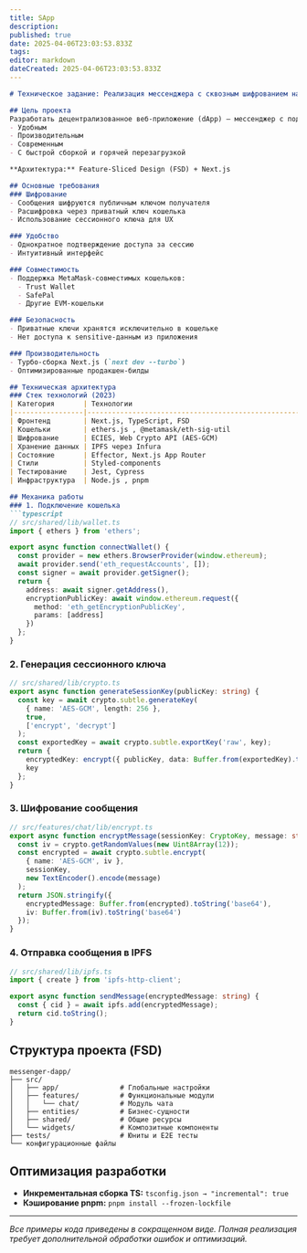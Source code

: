 ```yaml
---
title: SApp
description: 
published: true
date: 2025-04-06T23:03:53.833Z
tags: 
editor: markdown
dateCreated: 2025-04-06T23:03:53.833Z
---
```


```markdown
# Техническое задание: Реализация мессенджера с сквозным шифрованием на основе криптокошельков с использованием FSD и Next.js

## Цель проекта
Разработать децентрализованное веб-приложение (dApp) — мессенджер с поддержкой сквозного шифрования сообщений, использующий криптокошельки пользователей (например, MetaMask) для обеспечения безопасности. Приложение должно быть:
- Удобным
- Производительным
- Современным
- С быстрой сборкой и горячей перезагрузкой

**Архитектура:** Feature-Sliced Design (FSD) + Next.js

## Основные требования
### Шифрование
- Сообщения шифруются публичным ключом получателя
- Расшифровка через приватный ключ кошелька
- Использование сессионного ключа для UX

### Удобство
- Однократное подтверждение доступа за сессию
- Интуитивный интерфейс

### Совместимость
- Поддержка MetaMask-совместимых кошельков:
  - Trust Wallet
  - SafePal
  - Другие EVM-кошельки

### Безопасность
- Приватные ключи хранятся исключительно в кошельке
- Нет доступа к sensitive-данным из приложения

### Производительность
- Турбо-сборка Next.js (`next dev --turbo`)
- Оптимизированные продакшен-билды

## Техническая архитектура
### Стек технологий (2023)
| Категория       | Технологии                                                                 
|-----------------|----------------------------------------------------------------------------|
| Фронтенд        | Next.js, TypeScript, FSD                                                   |
| Кошельки        | ethers.js , @metamask/eth-sig-util                                         |
| Шифрование      | ECIES, Web Crypto API (AES-GCM)                                            |
| Хранение данных | IPFS через Infura                                                          |
| Состояние       | Effector, Next.js App Router                                               |
| Стили           | Styled-components                                                          |
| Тестирование    | Jest, Cypress                                                              |
| Инфраструктура  | Node.js , pnpm                                                             |

## Механика работы
### 1. Подключение кошелька
```typescript
// src/shared/lib/wallet.ts
import { ethers } from 'ethers';

export async function connectWallet() {
  const provider = new ethers.BrowserProvider(window.ethereum);
  await provider.send('eth_requestAccounts', []);
  const signer = await provider.getSigner();
  return {
    address: await signer.getAddress(),
    encryptionPublicKey: await window.ethereum.request({
      method: 'eth_getEncryptionPublicKey',
      params: [address]
    })
  };
}
```

### 2. Генерация сессионного ключа
```typescript
// src/shared/lib/crypto.ts
export async function generateSessionKey(publicKey: string) {
  const key = await crypto.subtle.generateKey(
    { name: 'AES-GCM', length: 256 }, 
    true, 
    ['encrypt', 'decrypt']
  );
  const exportedKey = await crypto.subtle.exportKey('raw', key);
  return {
    encryptedKey: encrypt({ publicKey, data: Buffer.from(exportedKey).toString('base64') }),
    key
  };
}
```

### 3. Шифрование сообщения
```typescript
// src/features/chat/lib/encrypt.ts
export async function encryptMessage(sessionKey: CryptoKey, message: string) {
  const iv = crypto.getRandomValues(new Uint8Array(12));
  const encrypted = await crypto.subtle.encrypt(
    { name: 'AES-GCM', iv }, 
    sessionKey, 
    new TextEncoder().encode(message)
  );
  return JSON.stringify({
    encryptedMessage: Buffer.from(encrypted).toString('base64'),
    iv: Buffer.from(iv).toString('base64')
  });
}
```

### 4. Отправка сообщения в IPFS
```typescript
// src/shared/lib/ipfs.ts
import { create } from 'ipfs-http-client';

export async function sendMessage(encryptedMessage: string) {
  const { cid } = await ipfs.add(encryptedMessage);
  return cid.toString();
}
```

## Структура проекта (FSD)
```
messenger-dapp/
├── src/
│   ├── app/               # Глобальные настройки
│   ├── features/          # Функциональные модули
│   │   └── chat/          # Модуль чата
│   ├── entities/          # Бизнес-сущности
│   ├── shared/            # Общие ресурсы
│   └── widgets/           # Композитные компоненты
├── tests/                 # Юниты и E2E тесты
└── конфигурационные файлы
```

## Оптимизация разработки
- **Инкрементальная сборка TS:** `tsconfig.json → "incremental": true`
- **Кэширование pnpm:** `pnpm install --frozen-lockfile`


---
*Все примеры кода приведены в сокращенном виде. Полная реализация требует дополнительной обработки ошибок и оптимизаций.*
```